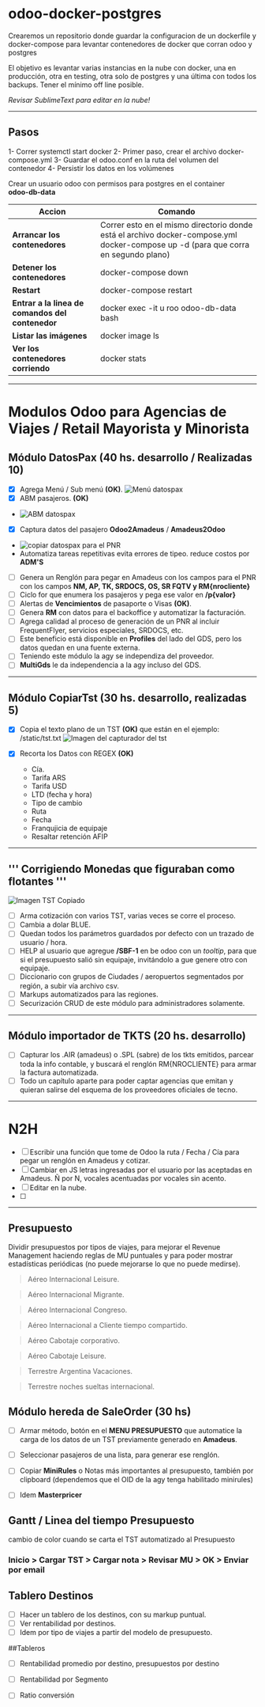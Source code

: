 # odoo-docker-postgres

Crearemos un repositorio donde guardar la configuracion de un dockerfile y docker-compose para levantar contenedores de docker que corran odoo y postgres

El objetivo es levantar varias instancias en la nube con docker, una en producción, otra en testing, otra solo de postgres y una última con todos los backups.  Tener el mínimo off line posible.

*Revisar SublimeText para editar en la nube!*

---

## Pasos
1- Correr systemctl start docker
2- Primer paso, crear el archivo docker-compose.yml
3- Guardar el odoo.conf en la ruta del volumen del contenedor
4- Persistir los datos en los volúmenes

Crear un usuario odoo con permisos para postgres en el container  
**odoo-db-data**

|Accion|Comando|
|--|--|
|**Arrancar los contenedores** | Correr esto en el mismo directorio donde está el archivo docker-compose.yml docker-compose up -d (para que corra en segundo plano)|
| **Detener los contenedores** | docker-compose down |
| **Restart** | docker-compose restart |
| **Entrar a la linea de comandos del contenedor** | docker exec -it u roo odoo-db-data bash | 
| **Listar las imágenes** | docker image ls |
| **Ver los contenedores corriendo** | docker stats |

---

# Modulos Odoo para Agencias de Viajes / Retail Mayorista y Minorista

## Módulo DatosPax (40 hs. desarrollo / Realizadas 10)
- [x] Agrega Menú / Sub menú **(OK)**.
![Menú datospax](../static/datospax1.jpg)
- [x] ABM pasajeros. **(OK)**
- ![ABM datospax](../static/datospax2.jpg)
- [x] Captura datos del pasajero **Odoo2Amadeus** / **Amadeus2Odoo** 
- ![copiar datospax para el PNR](../static/datospax3.jpg)
- Automatiza tareas repetitivas evita errores de tipeo.  reduce costos por **ADM'S**
- [ ] Genera un Renglón para pegar en Amadeus con los campos para el PNR con los campos **NM, AP, TK, SRDOCS, OS, SR FQTV y RM{nrocliente}**
- [ ] Ciclo for que enumera los pasajeros y pega ese valor en **/p{valor}**
- [ ] Alertas de **Vencimientos** de pasaporte o Visas **(OK)**.
- [ ] Genera **RM** con datos para el backoffice y automatizar la facturación.
- [ ] Agrega calidad al proceso de generación de un PNR al incluir FrequentFlyer, servicios especiales, SRDOCS, etc.
- [ ] Este beneficio está disponible en **Profiles** del lado del GDS, pero los datos quedan en una fuente externa.  
- [ ] Teniendo este módulo la agy se independiza del proveedor.
- [ ] **MultiGds** le da independencia a la agy incluso del GDS.

---

## Módulo CopiarTst (30 hs. desarrollo, realizadas 5)
- [x] Copia el texto plano de un TST **(OK)** que están en el ejemplo: /static/tst.txt
![Imagen del capturador del tst](../static/tst2.jpg)
- [x] Recorta los Datos con REGEX **(OK)**

    + Cía. 
    + Tarifa ARS
    + Tarifa USD
    + LTD (fecha y hora)
    + Tipo de cambio
    + Ruta 
    + Fecha
    + Franqujicia de equipaje
    + Resaltar retención AFIP
---
''' Corrigiendo Monedas que figuraban como flotantes
'''
---
![Imagen TST Copiado](../static/tst1.jpg)
- [ ] Arma cotización con varios TST, varias veces se corre el proceso.
- [ ] Cambia a dolar BLUE.
- [ ] Quedan todos los parámetros guardados por defecto con un trazado de usuario / hora.
- [ ] HELP al usuario que agregue **/SBF-1** en be odoo con un *tooltip*, para que si el presupuesto salió sin equipaje, invitándolo a gue genere otro con equipaje.
- [ ] Diccionario con grupos de Ciudades / aeropuertos segmentados por región, a subir vía archivo csv.
- [ ] Markups automatizados para las regiones.
- [ ] Securización CRUD de este módulo para administradores solamente.

---

## Módulo importador de TKTS (20 hs. desarrollo)
- [ ] Capturar los .AIR (amadeus) o .SPL (sabre) de los tkts emitidos, parcear toda la info contable, y buscará el renglón RM{NROCLIENTE} para armar la factura automatizada. 
- [ ] Todo un capítulo aparte para poder captar agencias que emitan y quieran salirse del esquema de los proveedores oficiales de tecno.

---

# N2H
- [ ] Escribir una función que tome de Odoo la ruta / Fecha / Cía para pegar un renglón en Amadeus y cotizar.
- [ ] Cambiar en JS letras ingresadas por el usuario por las aceptadas en Amadeus. Ñ por N, vocales acentuadas por vocales sin acento.
- [ ] Editar en la nube.
- [ ] 

 
---

## Presupuesto
Dividir presupuestos por tipos de viajes, para mejorar el Revenue Management haciendo reglas de MU puntuales y para poder mostrar estadísticas periódicas (no puede mejorarse lo que no puede medirse).

> Aéreo Internacional Leisure.

> Aéreo Internacional Migrante.

> Aéreo Internacional Congreso.

> Aéreo Internacional a Cliente tiempo compartido.

> Aéreo Cabotaje corporativo.

> Aéreo Cabotaje Leisure.

> Terrestre Argentina Vacaciones.

> Terrestre noches sueltas internacional.


## Módulo hereda de SaleOrder (30 hs)
- [ ] Armar método, botón en el **MENU PRESUPUESTO** que automatice la carga de los datos de un TST previamente generado en **Amadeus**.  

- [ ] Seleccionar pasajeros de una lista, para generar ese renglón.

- [ ] Copiar **MiniRules** o Notas más importantes al presupuesto, también por clipboard (dependemos que el OID de la agy tenga habilitado minirules)

- [ ] Idem **Masterpricer**

## Gantt / Linea del tiempo Presupuesto
cambio de color cuando se carta el TST automatizado al Presupuesto

### Inicio > Cargar TST > Cargar nota > Revisar MU > OK > Enviar por email


## Tablero Destinos
- [ ] Hacer un tablero de los destinos, con su markup puntual.
- [ ] Ver rentabilidad por destinos.
- [ ] Idem por tipo de viajes a partir del modelo de presupuesto.

##Tableros
- [ ] Rentabilidad promedio por destino, presupuestos por destino
- [ ] Rentabilidad por Segmento
- [ ] Ratio conversión




